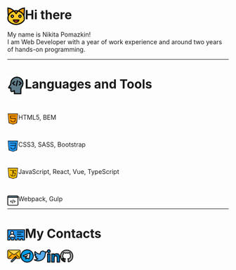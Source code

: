 # <h1><img align="left" alt="cat" width="40px" src="./img/cat.svg"/> Hi there</h1>

My name is Nikita Pomazkin!
<br />
I am Web Developer with a year of work experience and around two years of hands-on programming.

---

# <h1><img align="left" alt="tools" width="40px" src="./img/tools.svg"/> Languages and Tools</h1>

<br />
<p>
<img align="left" alt="html logo" width="25px" src="./img/html.svg"/>
HTML5, BEM
</p>
<br />

<p>
<img align="left" alt="css logo" width="25px" src="./img/css.svg"/>
CSS3, SASS, Bootstrap
</p>
<br />

<p>
<img align="left" alt="js logo" width="25px" src="./img/js.svg"/>
JavaScript, React, Vue, TypeScript
</p>
<br />

<p>
<img align="left" alt="other" width="25px" src="./img/programming.svg"/>
Webpack, Gulp
</p>

---

# <h1><img align="left" alt="contacts" width="40px" src="./img/contacts.svg"/> My Contacts</h1>
<a href="mailto:nikitapomazkin@gmail.com">
  <img align="left" alt="telegram logo" width="30px" src="./img/email.svg"/>
</a>
<a href="https://t.me/thirteenozofcats">
  <img align="left" alt="telegram logo" width="30px" src="./img/telegram.svg"/>
</a>
<a href="https://twitter.com/13ozOfCats">
  <img align="left" alt="twitter logo" width="30px" src="./img/twitter.svg"/>
</a>
<a href="https://linkedin.com/in/nikitapomazkin">
  <img align="left" alt="linkedin logo" width="30px" src="./img/linkedin.svg"/>
</a>
<a href="https://github.com/13ozOfCats">
  <img align="left" alt="github logo" width="30px" src="./img/github.svg"/>
</a>
